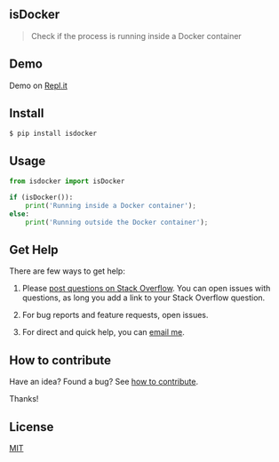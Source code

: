 ## isDocker

> Check if the process is running inside a Docker container

## Demo

Demo on [Repl.it](https://repl.it/@yoginth/isdocker)

## Install

```
$ pip install isdocker
```

## Usage

```python
from isdocker import isDocker

if (isDocker()):
    print('Running inside a Docker container');
else:
    print('Running outside the Docker container');

```

## Get Help

There are few ways to get help:

 1. Please [post questions on Stack Overflow](https://stackoverflow.com/questions/ask). You can open issues with questions, as long you add a link to your Stack Overflow question.

 2. For bug reports and feature requests, open issues.

 3. For direct and quick help, you can [email me](mailto://me@yoginth.com).

## How to contribute
Have an idea? Found a bug? See [how to contribute][contributing].

Thanks!

## License

[MIT][license]

[LICENSE]: https://mit.yoginth.com
[contributing]: /CONTRIBUTING.md
